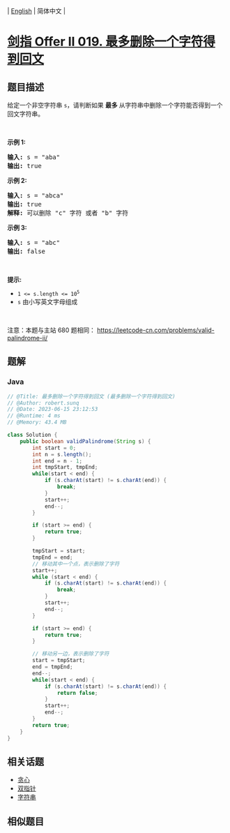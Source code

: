 
| [English](README_EN.md) | 简体中文 |

# [剑指 Offer II 019. 最多删除一个字符得到回文](https://leetcode.cn//problems/RQku0D/)

## 题目描述

<p>给定一个非空字符串&nbsp;<code>s</code>，请判断如果&nbsp;<strong>最多 </strong>从字符串中删除一个字符能否得到一个回文字符串。</p>

<p>&nbsp;</p>

<p><strong>示例 1:</strong></p>

<pre>
<strong>输入:</strong> s = &quot;aba&quot;
<strong>输出:</strong> true
</pre>

<p><strong>示例 2:</strong></p>

<pre>
<strong>输入:</strong> s = &quot;abca&quot;
<strong>输出:</strong> true
<strong>解释:</strong> 可以删除 &quot;c&quot; 字符 或者 &quot;b&quot; 字符
</pre>

<p><strong>示例 3:</strong></p>

<pre>
<strong>输入:</strong> s = &quot;abc&quot;
<strong>输出:</strong> false</pre>

<p>&nbsp;</p>

<p><strong>提示:</strong></p>

<ul>
	<li><code>1 &lt;= s.length &lt;= 10<sup>5</sup></code></li>
	<li><code>s</code> 由小写英文字母组成</li>
</ul>

<p>&nbsp;</p>

<p><meta charset="UTF-8" />注意：本题与主站 680&nbsp;题相同：&nbsp;<a href="https://leetcode-cn.com/problems/valid-palindrome-ii/">https://leetcode-cn.com/problems/valid-palindrome-ii/</a></p>


## 题解


### Java

```Java
// @Title: 最多删除一个字符得到回文 (最多删除一个字符得到回文)
// @Author: robert.sunq
// @Date: 2023-06-15 23:12:53
// @Runtime: 4 ms
// @Memory: 43.4 MB

class Solution {
    public boolean validPalindrome(String s) {
        int start = 0;
        int n = s.length();
        int end = n - 1;
        int tmpStart, tmpEnd;
        while(start < end) {
            if (s.charAt(start) != s.charAt(end)) {
                break;
            }
            start++;
            end--;
        }

        if (start >= end) {
            return true;
        }

        tmpStart = start;
        tmpEnd = end;
        // 移动其中一个点，表示删除了字符
        start++;
        while (start < end) {
            if (s.charAt(start) != s.charAt(end)) {
                break;
            }
            start++;
            end--;
        }

        if (start >= end) {
            return true;
        }

        // 移动另一边，表示删除了字符
        start = tmpStart;
        end = tmpEnd;
        end--;
        while(start < end) {
            if (s.charAt(start) != s.charAt(end)) {
                return false;
            }
            start++;
            end--;
        }
        return true;
    }
}
```



## 相关话题

- [贪心](https://leetcode.cn//tag/greedy)
- [双指针](https://leetcode.cn//tag/two-pointers)
- [字符串](https://leetcode.cn//tag/string)

## 相似题目



